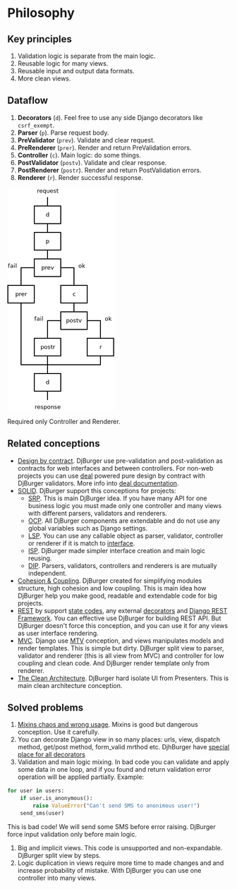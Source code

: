 # Philosophy


## Key principles

1. Validation logic is separate from the main logic.
2. Reusable logic for many views.
3. Reusable input and output data formats.
4. More clean views.


## Dataflow

1. **Decorators** (`d`). Feel free to use any side Django decorators like `csrf_exempt`.
2. **Parser** (`p`). Parse request body.
3. **PreValidator** (`prev`). Validate and clear request.
4. **PreRenderer** (`prer`). Render and return PreValidation errors.
5. **Controller** (`c`). Main logic: do some things.
6. **PostValidator** (`postv`). Validate and clear response.
7. **PostRenderer** (`postr`). Render and return PostValidation errors.
8. **Renderer** (`r`). Render successful response.

![Scheme](imgs/scheme.png)

Required only Controller and Renderer.


## Related conceptions

+ [Design by contract](https://en.wikipedia.org/wiki/Design_by_contract). DjBurger use pre-validation and post-validation as contracts for web interfaces and between controllers. For non-web projects you can use [deal](https://github.com/orsinium/deal) powered pure design by contract with DjBurger validators. More info into [deal documentation](https://github.com/orsinium/deal#validators).
+ [SOLID](https://en.wikipedia.org/wiki/SOLID_(object-oriented_design)). DjBurger support this conceptions for projects:
  + [SRP](https://en.wikipedia.org/wiki/Single_responsibility_principle). This is main DjBurger idea. If you have many API for one business logic you must made only one controller and many views with different parsers, validators and renderers.
  + [OCP](https://en.wikipedia.org/wiki/Open/closed_principle). All DjBurger components are extendable and do not use any global variables such as Django settings.
  + [LSP](https://en.wikipedia.org/wiki/Liskov_substitution_principle). You can use any callable object as parser, validator, controller or renderer if it is match to [interface](interfaces.html).
  + [ISP](https://en.wikipedia.org/wiki/Interface_segregation_principle). DjBurger made simpler interface creation and main logic reusing.
  + [DIP](https://en.wikipedia.org/wiki/Dependency_inversion_principle). Parsers, validators, controllers and renderers is are mutually independent.
+ [Cohesion & Coupling](https://stackoverflow.com/a/3085419/8704691). DjBurger created for simplifying modules structure, high cohesion and low coupling. This is main idea how DjBurger help you make good, readable and extendable code for big projects.
+ [REST](https://en.wikipedia.org/wiki/Representational_state_transfer) by support [state codes](usage.html#exceptions), any external [decorators](usage.html#decorators) and [Django REST Framework](external.html). You can effective use DjBurger for building REST API. But DjBurger doesn't force this conception, and you can use it for any views as user interface rendering.
+ [MVC](https://en.wikipedia.org/wiki/Model%E2%80%93view%E2%80%93controller). Django use [MTV](https://djangobook.com/model-view-controller-design-pattern/) conception, and views manipulates models and render templates. This is simple but dirty. DjBurger split view to parser, validator and renderer (this is all view from MVC) and controller for low coupling and clean code. And DjBurger render template only from renderer.
+ [The Clean Architecture](https://8thlight.com/blog/uncle-bob/2012/08/13/the-clean-architecture.html). DjBurger hard isolate UI from Presenters. This is main clean architecture conception.


## Solved problems

1. [Mixins chaos and wrong usage](https://reactjs.org/blog/2016/07/13/mixins-considered-harmful.html). Mixins is good but dangerous conception. Use it carefully.
1. You can decorate Django view in so many places: urls, view, dispatch method, get/post method, form_valid mrthod etc. DjhBurger have [special place for all decorators](usage.html#decorators)
1. Validation and main logic mixing. In bad code you can validate and apply some data in one loop, and if you found and return validation error operation will be applied partially. Example:
  ```python
  for user in users:
      if user.is_anonymous():
          raise ValueError("Can't send SMS to anonimous user!")
      send_sms(user)
  ```
  This is bad code! We will send some SMS before error raising. DjBurger force input validation only before main logic.
1. Big and implicit views. This code is unsupported and non-expandable. DjBurger split view by steps.
1. Logic duplication in views require more time to made changes and and increase probability of mistake. With DjBurger you can use one controller into many views.
